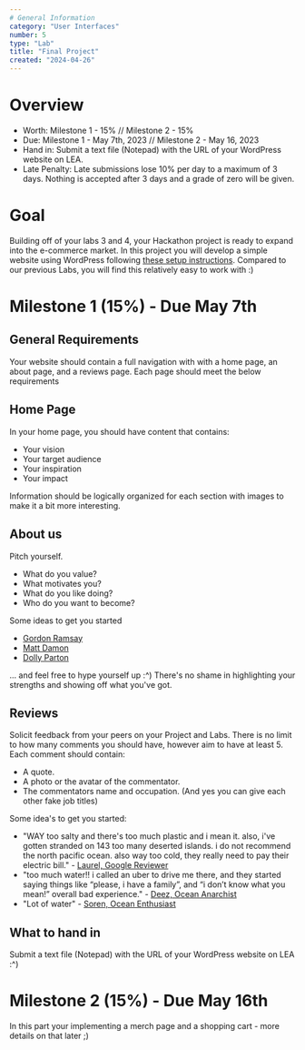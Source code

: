 ```yaml
---
# General Information
category: "User Interfaces"
number: 5
type: "Lab"
title: "Final Project"
created: "2024-04-26"
---
```


# Overview

- Worth: Milestone 1 - 15% // Milestone 2 - 15%
- Due: Milestone 1 - May 7th, 2023 // Milestone 2 - May 16, 2023
- Hand in: Submit a text file (Notepad) with the URL of your WordPress website on LEA.
- Late Penalty: Late submissions lose 10% per day to a maximum of 3 days. Nothing is accepted after 3 days and a grade of zero will be given.

# Goal

Building off of your labs 3 and 4, your Hackathon project is ready to expand into the e-commerce market. In this project you will develop a simple website using WordPress following [these setup instructions](https://www.elizabethpoggie.com/notes/23-user-interfaces#getting-started). Compared to our previous Labs, you will find this relatively easy to work with :)

# Milestone 1 (15%) - Due May 7th

## General Requirements

Your website should contain a full navigation with with a home page, an about page, and a reviews page. Each page should meet the below requirements

## Home Page

In your home page, you should have content that contains:

- Your vision
- Your target audience
- Your inspiration
- Your impact

Information should be logically organized for each section with images to make it a bit more interesting.

## About us

Pitch yourself.

- What do you value?
- What motivates you?
- What do you like doing?
- Who do you want to become?

Some ideas to get you started

- [Gordon Ramsay](https://www.gordonramsay.com/)
- [Matt Damon](https://water.org/about-us/founders-board-team/matt-damon/)
- [Dolly Parton](https://dollyparton.com/)

... and feel free to hype yourself up :^) There's no shame in highlighting your strengths and showing off what you've got.

## Reviews

Solicit feedback from your peers on your Project and Labs. There is no limit to how many comments you should have, however aim to have at least 5. Each comment should contain:

- A quote.
- A photo or the avatar of the commentator.
- The commentators name and occupation. (And yes you can give each other fake job titles)

Some idea's to get you started:

- "WAY too salty and there's too much plastic and i mean it. also, i've gotten stranded on 143 too many deserted islands. i do not recommend the north pacific ocean. also way too cold, they really need to pay their electric bill." - [Laurel, Google Reviewer](https://maps.app.goo.gl/SZXzFqnvBh2CtJGv8)
- "too much water!! i called an uber to drive me there, and they started saying things like “please, i have a family”, and “i don’t know what you mean!” overall bad experience." - [Deez, Ocean Anarchist](https://maps.app.goo.gl/a6NYV5kVP1BofNwq5)
- "Lot of water" - [Soren, Ocean Enthusiast](https://maps.app.goo.gl/mnexhSKP5916kW9i6)

## What to hand in

Submit a text file (Notepad) with the URL of your WordPress website on LEA :^)

# Milestone 2 (15%) - Due May 16th

In this part your implementing a merch page and a shopping cart - more details on that later ;)
